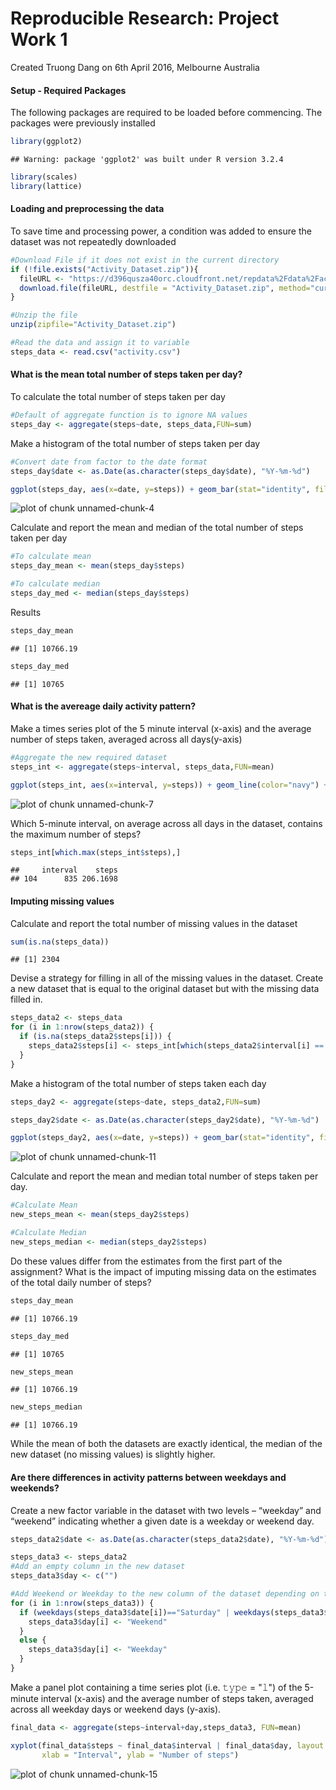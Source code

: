 # Reproducible Research: Project Work 1

Created Truong Dang on 6th April 2016, 
Melbourne Australia


#### Setup - Required Packages
The following packages are required to be loaded before commencing. The packages were previously installed

```r
library(ggplot2)
```

```
## Warning: package 'ggplot2' was built under R version 3.2.4
```

```r
library(scales)
library(lattice)
```



#### Loading and preprocessing the data
To save time and processing power, a condition was added to ensure the dataset was not repeatedly downloaded

```r
#Download File if it does not exist in the current directory
if (!file.exists("Activity_Dataset.zip")){
  fileURL <- "https://d396qusza40orc.cloudfront.net/repdata%2Fdata%2Factivity.zip"
  download.file(fileURL, destfile = "Activity_Dataset.zip", method="curl")
}

#Unzip the file
unzip(zipfile="Activity_Dataset.zip")

#Read the data and assign it to variable
steps_data <- read.csv("activity.csv")
```

#### What is the mean total number of steps taken per day?
To calculate the total number of steps taken per day

```r
#Default of aggregate function is to ignore NA values
steps_day <- aggregate(steps~date, steps_data,FUN=sum)
```

Make a histogram of the total number of steps taken per day

```r
#Convert date from factor to the date format
steps_day$date <- as.Date(as.character(steps_day$date), "%Y-%m-%d")

ggplot(steps_day, aes(x=date, y=steps)) + geom_bar(stat="identity", fill="navy") + labs(title = "Total Number of Steps Taken Each Day", x = "Date", y = "Total number of steps")
```

![plot of chunk unnamed-chunk-4](figure/unnamed-chunk-4-1.png)

Calculate and report the mean and median of the total number of steps taken per day

```r
#To calculate mean
steps_day_mean <- mean(steps_day$steps)

#To calculate median
steps_day_med <- median(steps_day$steps)
```

Results

```r
steps_day_mean
```

```
## [1] 10766.19
```

```r
steps_day_med
```

```
## [1] 10765
```

#### What is the avereage daily activity pattern?
Make a times series plot of the 5 minute interval (x-axis) and the average number of steps taken, averaged across all days(y-axis)

```r
#Aggregate the new required dataset
steps_int <- aggregate(steps~interval, steps_data,FUN=mean)

ggplot(steps_int, aes(x=interval, y=steps)) + geom_line(color="navy") + labs(title = "Total Number of Steps Taken Each Interval", x = "Interval", y = "Total number of steps")
```

![plot of chunk unnamed-chunk-7](figure/unnamed-chunk-7-1.png)

Which 5-minute interval, on average across all days in the dataset, contains the maximum number of steps?

```r
steps_int[which.max(steps_int$steps),]
```

```
##     interval    steps
## 104      835 206.1698
```

#### Imputing missing values
Calculate and report the total number of missing values in the dataset

```r
sum(is.na(steps_data))
```

```
## [1] 2304
```

Devise a strategy for filling in all of the missing values in the dataset.
Create a new dataset that is equal to the original dataset but with the missing data filled in.

```r
steps_data2 <- steps_data
for (i in 1:nrow(steps_data2)) {
  if (is.na(steps_data2$steps[i])) {
    steps_data2$steps[i] <- steps_int[which(steps_data2$interval[i] == steps_int$interval), ]$steps
  }
}
```

Make a histogram of the total number of steps taken each day

```r
steps_day2 <- aggregate(steps~date, steps_data2,FUN=sum)

steps_day2$date <- as.Date(as.character(steps_day2$date), "%Y-%m-%d")

ggplot(steps_day2, aes(x=date, y=steps)) + geom_bar(stat="identity", fill="navy") + labs(title = "Total Number of Steps Taken Each Day", x = "Date", y = "Total number of steps")
```

![plot of chunk unnamed-chunk-11](figure/unnamed-chunk-11-1.png)

Calculate and report the mean and median total number of steps taken per day. 

```r
#Calculate Mean
new_steps_mean <- mean(steps_day2$steps)

#Calculate Median
new_steps_median <- median(steps_day2$steps)
```


Do these values differ from the estimates from the first part of the assignment? What is the impact of imputing missing data on the estimates of the total daily number of steps?

```r
steps_day_mean
```

```
## [1] 10766.19
```

```r
steps_day_med
```

```
## [1] 10765
```

```r
new_steps_mean
```

```
## [1] 10766.19
```

```r
new_steps_median
```

```
## [1] 10766.19
```

While the mean of both the datasets are exactly identical, the median of the new dataset (no missing values) is slightly higher. 

#### Are there differences in activity patterns between weekdays and weekends?
Create a new factor variable in the dataset with two levels – “weekday” and “weekend” indicating whether a given date is a weekday or weekend day.

```r
steps_data2$date <- as.Date(as.character(steps_data2$date), "%Y-%m-%d")

steps_data3 <- steps_data2
#Add an empty column in the new dataset
steps_data3$day <- c("")

#Add Weekend or Weekday to the new column of the dataset depending on the output of the weekdays function for each row
for (i in 1:nrow(steps_data3)) {
  if (weekdays(steps_data3$date[i])=="Saturday" | weekdays(steps_data3$date[i])=="Sunday") {
    steps_data3$day[i] <- "Weekend"
  }
  else {
    steps_data3$day[i] <- "Weekday"
  }
}
```

Make a panel plot containing a time series plot (i.e. 𝚝𝚢𝚙𝚎 = "𝚕") of the 5-minute interval (x-axis) and the average number of steps taken, averaged across all weekday days or weekend days (y-axis).

```r
final_data <- aggregate(steps~interval+day,steps_data3, FUN=mean)

xyplot(final_data$steps ~ final_data$interval | final_data$day, layout = c(1, 2), type = "l", col="navy",
       xlab = "Interval", ylab = "Number of steps")
```

![plot of chunk unnamed-chunk-15](figure/unnamed-chunk-15-1.png)

